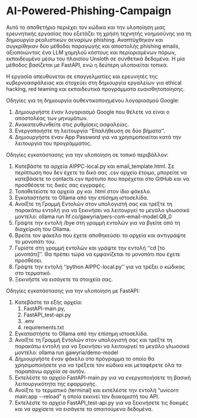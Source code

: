 # AI-Powered-Phishing-Campaign

Αυτό το αποθετήριο περιέχει τον κώδικα και την υλοποίηση μιας ερευνητικής εργασίας που εξετάζει τη χρήση τεχνητής νοημοσύνης για τη δημιουργία ρεαλιστικών σεναρίων phishing. Αναπτύχθηκαν και συγκρίθηκαν δύο μέθοδοι παραγωγής και αποστολής phishing emails, αξιοποιώντας ένα LLM χαμηλού κόστους και περιορισμένων πόρων, εκπαιδευμένο μέσω του πλαισίου Unsloth σε συνθετικά δεδομένα. Η μία μέθοδος βασίζεται με FastAPI, ενώ η δεύτερη υλοποιείται τοπικά.

Η εργασία απευθύνεται σε επαγγελματίες και ερευνητές της κυβερνοασφάλειας και στοχεύει στη δημιουργία εργαλείων για ethical hacking, red teaming και εκπαιδευτικά προγράμματα ευαισθητοποίησης.

Οδηγίες για τη δημιουργία αυθεντικοποιημένου λογαριασμού Google:
1. 	Δημιουργήστε έναν λογαριασμό Google που θέλετε να είναι ο αποστολέας των μηνυμάτων.
2. 	Ανακατευθυνθείτε στις ρυθμίσεις ασφαλείας.
3. 	Ενεργοποιήστε τη λειτουργία ‘‘Επαλήθευση σε δύο βήματα’’.
4. 	Δημιουργήστε έναν App Password για να χρησιμοποιείται κατά την λειτουργία του προγράμματος.
 
Οδηγίες εγκατάστασης για την υλοποίηση σε τοπικό περιβάλλον:
1. 	Κατεβάστε τα αρχεία AIPPC-local.py και email_template.html. Σε περίπτωση που δεν έχετε το δικό σας .csv αρχείο έτοιμο, μπορείτε να κατεβάσετε το contacts.csv πρότυπο που παρέχεται στο GitHub και να προσθέσετε τις δικές σας εγγραφές.
2. 	Τοποθετείστε τα αρχεία .py και .html στον ίδιο φάκελο.
3. 	Εγκαταστήστε το Ollama από την επίσημη ιστοσελίδα.
4. 	Ανοίξτε τη Γραμμή Εντολών στον υπολογιστή σας και τρέξτε τη παρακάτω εντολή για να ξεκινήσει να λειτουργεί το μεγάλο γλωσσικό μοντέλο:
   ollama run hf.co/gawyria/pers-com-email-model:Q8_0
5. 	Γράψτε την εντολή /bye στη γραμμή εντολών για να βγείτε από τη διαχείριση του Ollama.
6. 	Βρείτε τον φάκελο που έχετε αποθηκεύσει τα αρχεία και αντιγράψτε το μονοπάτι του.
7. 	Γυρίστε στη γραμμή εντολών και γράψτε την εντολή ‘‘cd [το μονοπάτι]’’. Θα πρέπει τώρα να εμφανίζεται το μονοπάτι που έχετε προσθέσει.
8. 	Γράψτε την εντολή ‘‘python AIPPC-local.py’’ για να τρέξει ο κώδικας στο τερματικό.
9. 	Ξεκινήστε να εισάγετε τα στοιχεία σας.

Οδηγίες εγκατάστασης για την υλοποίηση με FastAPI: 
1. Κατεβάστε τα εξής αρχεία: 
   1) FastAPI-main.py, 
   2) FastAPI_test-api.py 
   3) .env 
   4) requirements.txt
2. Εγκαταστήστε το Ollama από την επίσημη ιστοσελίδα.
3. Ανοίξτε τη Γραμμή Εντολών στον υπολογιστή σας και τρέξτε τη παρακάτω εντολή για να ξεκινήσει να λειτουργεί το μεγάλο γλωσσικό μοντέλο:
   ollama run gawyria/demo-model
4. Δημιουργήστε έναν φάκελο στο πρόγραμμα το οποίο θα χρησιμοποιήσετε για να τρέξετε τον κώδικα και μεταφέρετε όλα τα παραπάνω αρχεία σε αυτόν. 
5. Εκτελέστε το αρχείο FastAPI-main.py για να ενεργοποιήσετε τη βασική λειτουργικότητα της εφαρμογής. 
6. Ανοίξτε το τερματικό (terminal) και εκτελέστε την εντολή “uvicorn main:app --reload” η οποία εκκινεί τον διακομιστή του API. 
7. Εκτελέστε το αρχείο FastAPI_test-api.py για να ξεκινήσετε τις δοκιμές και να αρχίσετε να εισάγετε τα απαιτούμενα δεδομένα. 
